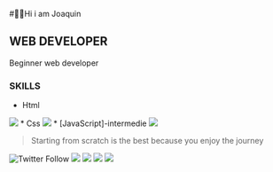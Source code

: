 #👨‍💻Hi i am Joaquin
## WEB DEVELOPER
Beginner web developer
### SKILLS
* Html 
<img src ="https://img.shields.io/badge/HTML5-E34F26?style=for-the-badge&logo=html5&logoColor=white">
* Css
<img src ="https://img.shields.io/badge/CSS3-1572B6?style=for-the-badge&logo=css3&logoColor=white">
* [JavaScript]-intermedie
<img src = "https://img.shields.io/badge/JavaScript-F7DF1E?style=for-the-badge&logo=javascript&logoColor=black">

> Starting from scratch is the best because you enjoy the journey

![Twitter Follow](https://img.shields.io/twitter/follow/JoaquinCc11?color=1DA1F2&logo=twitter&style=for-the-badge)
<img src="https://img.shields.io/badge/Telegram-2CA5E0?style=for-the-badge&logo=telegram&logoColor=white" />
<img src= "https://img.shields.io/badge/Instagram-E4405F?style=for-the-badge&logo=instagram&logoColor=white">
<img src= "https://img.shields.io/badge/Twitter-1DA1F2?style=for-the-badge&logo=twitter&logoColor=white">
<img src= "https://img.shields.io/badge/Facebook-1877F2?style=for-the-badge&logo=facebook&logoColor=white">
